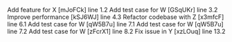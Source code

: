 Add feature for X [mJoFCk] line 1.2
Add test case for W [GSqUKr] line 3.2
Improve performance [kSJ6WJ] line 4.3
Refactor codebase with Z [x3mfcF] line 6.1
Add test case for W [qW5B7u] line 7.1
Add test case for W [qW5B7u] line 7.2
Add test case for W [zFcrX1] line 8.2
Fix issue in Y [xzLOuq] line 13.2
